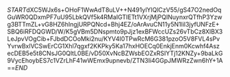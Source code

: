 $START$dXC5WJx6s+OHoF1WwAdT8uLV++N491ylYlQlCzV55/gS47O2nedOqGuWR0QDxmPF7uU95LbkQVf5k4RMaIGTIETt1VXrjMjPQINuynxrQTfhP3Yzwg3BTTmZL+vG8HZ6hIngjURPQNcd+Bhj4EZ/oArAvuCN11y5N1lil3jyfUNFzE+SBQ6iRFDQGWD/W/K5gVBm5DNspmto9pJjz1exBFWccUZs26vTbCz8XlBX3LeJpvVOgCib+FJbdDCOoMki2nu/KYV4I0TPwRcM6G381pzoO5V8FVL4sPvYvrwBxlVCSwErCG1Xhl7qgxf2KKPky5Ka17hxHOECq0EnkjEnm0Kcwhf4AszecDEB5e5t8CNsJG0QltL0BE/vD50XvNcBZWsbEOZxRSIYTj12KNZy+9baLkG9VycEhoybES7c1VZrLhF41wWEmx9upnevb/ZTN3Ii4GGpJMWRzZwn6hY+1A==$END$